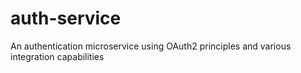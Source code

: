 # auth-service
An authentication microservice using OAuth2 principles and various integration capabilities
